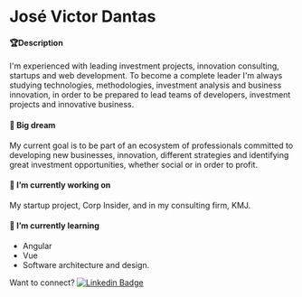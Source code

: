 # José Victor Dantas

#### 🏆Description

I'm experienced with leading investment projects, innovation consulting, startups and web development. To become a complete leader I'm always studying technologies, methodologies, investment analysis and business innovation, in order to be prepared to lead teams of developers, investment projects and innovative business. 

#### 🔭 Big dream

My current goal is to be part of an ecosystem of professionals committed to developing new businesses, innovation, different strategies and identifying great investment opportunities, whether social or in order to profit.

#### 🚀 I’m currently working on

My startup project, Corp Insider, and in my consulting firm, KMJ.

#### 🌱 I’m currently learning

- Angular
- Vue
- Software architecture and design.

Want to connect? [![Linkedin Badge](https://img.shields.io/badge/-JoseVictor-blue?style=flat-square&logo=Linkedin&logoColor=white&link=https://www.linkedin.com/in/jvictordantas/)](https://www.linkedin.com/in/jvictordantas/) 

